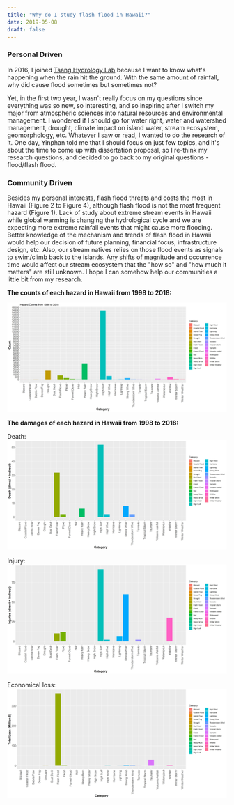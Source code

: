 ```yaml
---
title: "Why do I study flash flood in Hawaii?"
date: 2019-05-08
draft: false
---
```


### Personal Driven

In 2016, I joined [Tsang Hydrology Lab](https://yinphantsang.org/) because I want to know what's happening when the rain hit the ground. With the same amount of rainfall, why did cause flood sometimes but sometimes not?

Yet, in the first two year, I wasn't really focus on my questions since everything was so new, so interesting, and so inspiring after I switch my major from atmospheric sciences into natural resources and environmental management. I wondered if I should go for water right, water and watershed management, drought, climate impact on island water, stream ecosystem, geomorphology, etc. Whatever I saw or read, I wanted to do the research of it. One day, Yinphan told me that I should focus on just few topics, and it's about the time to come up with dissertation proposal, so I re-think my research questions, and decided to go back to  my original questions - flood/flash flood.

### Community Driven

Besides my personal interests, flash flood threats and costs the most in Hawaii (Figure 2 to Figure 4), although flash flood is not the most frequent hazard (Figure 1). Lack of study about extreme stream events in Hawaii while global warming is changing the hydrological cycle and we are expecting more extreme rainfall events that might cause more flooding. Better knowledge of the mechanism and trends of flash flood in Hawaii would help our decision of future planning, financial focus, infrastructure design, etc. Also, our stream natives relies on those flood events as signals to swim/climb back to the islands. Any shifts of magnitude and occurrence time would affect our stream ecosystem that the "how so" and "how much it matters" are still unknown. I hope I can somehow help our communities a little bit from my research.  

**The counts of each hazard in Hawaii from 1998 to 2018:**  

![Figure 1. The counts of each hazard in Hawaii from 1998 to 2018](/attachments/StormEvnent_all_ggplot.jpg)

**The damages of each hazard in Hawaii from 1998 to 2018:**  


Death:  
![Figure 2. The counts of death during flash flood events in Hawaii from 1998 to 2018](/attachments/StormEvnent_death.jpg)


Injury:  
![Figure 3. The counts of injuries during flash flood events in Hawaii from 1998 to 2018](/attachments/StormEvnent_injuries.jpg)


Economical loss:  
![Figure 4. The reported economical loss from flash flood in Hawaii between 1998 and 2018](/attachments/StormEvnent_loss.jpg)